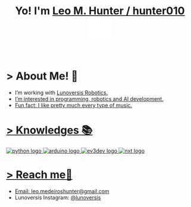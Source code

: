 <h1 align="center">Yo! I'm <a href="https://github.com/hunter2112"> Leo M. Hunter / hunter010 <a><img src="https://github.com/Kathryn-Jie/Kathryn-Jie/blob/main/wave.gif" width="60px"/></h1> <Br>
<h1> > About Me! 📜 </h1>
  
-  I’m working with <a href="https://lunoversis.com"> Lunoversis Robotics.
-  I’m interested in programming, robotics and AI development.  
-  Fun fact: I like pretty much every type of music. <Br>
<h1> > Knowledges 📚 </h1>
<div>  
  <img
    height="50"
    width="62"
    alt="python logo"
    src="https://cdn.jsdelivr.net/gh/devicons/devicon/icons/python/python-original.svg"
  />
    <img
    height="50"
    width="62"
    alt="arduino logo"
    src="https://cdn.jsdelivr.net/gh/devicons/devicon/icons/arduino/arduino-original.svg"
  />
    <img
    height="50"
    width="62"
    alt="ev3dev logo"
    src="https://avatars.githubusercontent.com/u/6878323?s=200&v=4"
  />
   <img
    height="50"
    width="62"
    alt="nxt logo"
    src="https://avatars.githubusercontent.com/u/96668562?v=4"
</div>
<Br>
<h1> 
  <div id="user-content-toc">
<style="display: inline-block"> > Reach me🤝</summary>
  </h1>
  
-  Email: leo.medeiroshunter@gmail.com 
-  Lunoversis Instagram: <a href="https://www.instagram.com/lunoversis/" target="blank"> @lunoversis</a>

  </h1>
  
</div>
